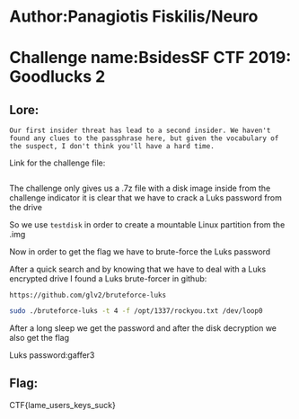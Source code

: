 # Author:Panagiotis Fiskilis/Neuro

# Challenge name:BsidesSF CTF 2019: Goodlucks 2

## Lore: ##

```
Our first insider threat has lead to a second insider. We haven't found any clues to the passphrase here, but given the vocabulary of the suspect, I don't think you'll have a hard time.
```

Link for the challenge file:

```

```

The challenge only gives us a .7z file with a disk image inside from the challenge indicator it is clear that we have to crack a Luks password from the drive

So we use <code>testdisk</code> in order to create a mountable Linux partition from the .img

Now in order to get the flag we have to brute-force the Luks password

After a quick search and by knowing that we have to deal with a Luks encrypted drive I found a Luks brute-forcer in github:

```
https://github.com/glv2/bruteforce-luks
```

```bash
sudo ./bruteforce-luks -t 4 -f /opt/1337/rockyou.txt /dev/loop0
```
After a long sleep we get the password and after the disk decryption we also get the flag

Luks password:gaffer3

## Flag: ##
CTF{lame_users_keys_suck}

